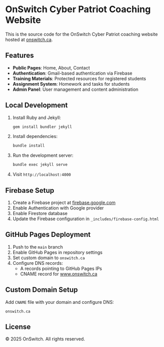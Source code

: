 # OnSwitch Cyber Patriot Coaching Website

This is the source code for the OnSwitch Cyber Patriot coaching website hosted at [onswitch.ca](https://onswitch.ca).

## Features

- **Public Pages**: Home, About, Contact
- **Authentication**: Gmail-based authentication via Firebase
- **Training Materials**: Protected resources for registered students
- **Assignment System**: Homework and tasks for students
- **Admin Panel**: User management and content administration

## Local Development

1. Install Ruby and Jekyll:
   ```bash
   gem install bundler jekyll
   ```

2. Install dependencies:
   ```bash
   bundle install
   ```

3. Run the development server:
   ```bash
   bundle exec jekyll serve
   ```

4. Visit `http://localhost:4000`

## Firebase Setup

1. Create a Firebase project at [firebase.google.com](https://firebase.google.com)
2. Enable Authentication with Google provider
3. Enable Firestore database
4. Update the Firebase configuration in `_includes/firebase-config.html`

## GitHub Pages Deployment

1. Push to the `main` branch
2. Enable GitHub Pages in repository settings
3. Set custom domain to `onswitch.ca`
4. Configure DNS records:
   - A records pointing to GitHub Pages IPs
   - CNAME record for www.onswitch.ca

## Custom Domain Setup

Add `CNAME` file with your domain and configure DNS:

```
onswitch.ca
```

## License

© 2025 OnSwitch. All rights reserved.
